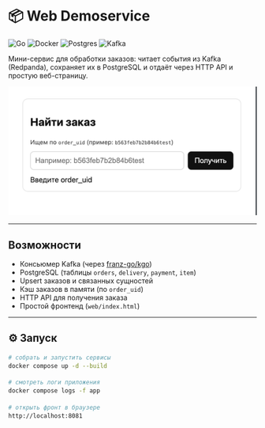 # 📦 Web Demoservice

![Go](https://img.shields.io/badge/Go-1.24-blue?logo=go)
![Docker](https://img.shields.io/badge/Docker-✔-2496ED?logo=docker)
![Postgres](https://img.shields.io/badge/Postgres-17-4169E1?logo=postgresql)
![Kafka](https://img.shields.io/badge/Kafka%2FRedpanda-✔-D21F3C?logo=apache-kafka)

Мини-сервис для обработки заказов: читает события из Kafka (Redpanda), сохраняет их в PostgreSQL и отдаёт через HTTP API и простую веб-страницу.

<p align="center">
  <img src="web/img.png" alt="UI Screenshot" width="600"/>
</p>

---

##  Возможности
- Консьюмер Kafka (через [franz-go/kgo](https://github.com/twmb/franz-go))
- PostgreSQL (таблицы `orders`, `delivery`, `payment`, `item`)
- Upsert заказов и связанных сущностей
- Кэш заказов в памяти (по `order_uid`)
- HTTP API для получения заказа
- Простой фронтенд (`web/index.html`)

---

## ⚙️ Запуск

```bash
# собрать и запустить сервисы
docker compose up -d --build

# смотреть логи приложения
docker compose logs -f app

# открыть фронт в браузере
http://localhost:8081
